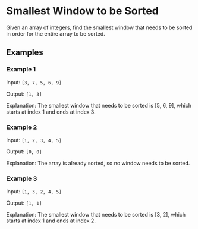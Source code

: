 # Smallest Window to be Sorted

Given an array of integers, find the smallest window that needs to be sorted in order for the entire array to be sorted.

## Examples

### Example 1

Input: `[3, 7, 5, 6, 9]`

Output: `[1, 3]`

Explanation: The smallest window that needs to be sorted is [5, 6, 9], which starts at index 1 and ends at index 3.

### Example 2

Input: `[1, 2, 3, 4, 5]`

Output: `[0, 0]`

Explanation: The array is already sorted, so no window needs to be sorted.

### Example 3

Input: `[1, 3, 2, 4, 5]`

Output: `[1, 1]`

Explanation: The smallest window that needs to be sorted is [3, 2], which starts at index 1 and ends at index 2.